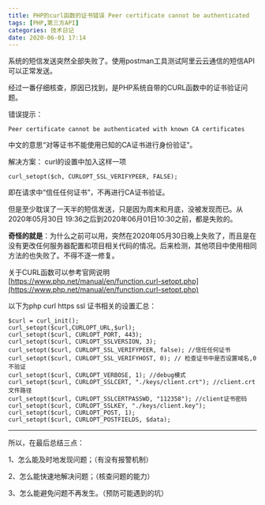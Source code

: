 ```yaml
---
title: PHP的curl函数的证书错误 Peer certificate cannot be authenticated
tags: [PHP,第三方API]
categories: 技术日记
date: 2020-06-01 17:14
---
```



系统的短信发送突然全部失败了。使用postman工具测试阿里云云通信的短信API可以正常发送。

经过一番仔细核查，原因已找到，是PHP系统自带的CURL函数中的证书验证问题。

错误提示：

    Peer certificate cannot be authenticated with known CA certificates

中文的意思“对等证书不能使用已知的CA证书进行身份验证”。

解决方案：
curl的设置中加入这样一项

    curl_setopt($ch, CURLOPT_SSL_VERIFYPEER, FALSE);

即在请求中“信任任何证书”，不再进行CA证书验证。

但是至少耽误了一天半的短信发送，只是因为周末和月底，没被发现而已。从2020年05月30日 19:36之后到2020年06月01日10:30之前，都是失败的。

**奇怪的就是**：为什么之前可以用，突然在2020年05月30日晚上失败了，而且是在没有更改任何服务器配置和项目相关代码的情况。后来检测，其他项目中使用相同方法的也失败了。不得不逐一修复。

关于CURL函数可以参考官网说明
[https://www.php.net/manual/en/function.curl-setopt.php](https://www.php.net/manual/en/function.curl-setopt.php)

以下为php curl https ssl 证书相关的设置汇总：

    $curl = curl_init();
    curl_setopt($curl,CURLOPT_URL,$url);
    curl_setopt($curl, CURLOPT_PORT, 443);
    curl_setopt($curl, CURLOPT_SSLVERSION, 3);
    curl_setopt($curl, CURLOPT_SSL_VERIFYPEER, false); //信任任何证书
    curl_setopt($curl, CURLOPT_SSL_VERIFYHOST, 0); // 检查证书中是否设置域名,0不验证
    curl_setopt($curl, CURLOPT_VERBOSE, 1); //debug模式
    curl_setopt($curl, CURLOPT_SSLCERT, "./keys/client.crt"); //client.crt文件路径
    curl_setopt($curl, CURLOPT_SSLCERTPASSWD, "112358"); //client证书密码
    curl_setopt($curl, CURLOPT_SSLKEY, "./keys/client.key");
    curl_setopt($curl, CURLOPT_POST, 1);
    curl_setopt($curl, CURLOPT_POSTFIELDS, $data);


----------

所以，在最后总结三点：

1、怎么能及时地发现问题；（有没有报警机制）

2、怎么能快速地解决问题；（核查问题的能力）

3、怎么能避免问题不再发生。（预防可能遇到的坑）
　　




